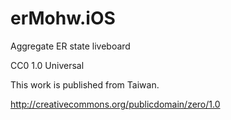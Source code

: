 erMohw.iOS
==========

Aggregate ER state liveboard

CC0 1.0 Universal

This work is published from Taiwan.

http://creativecommons.org/publicdomain/zero/1.0
